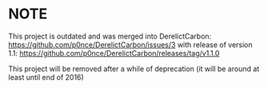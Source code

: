 # NOTE
This project is outdated and was merged into DerelictCarbon: https://github.com/p0nce/DerelictCarbon/issues/3 with release of version 1.1: https://github.com/p0nce/DerelictCarbon/releases/tag/v1.1.0

This project will be removed after a while of deprecation (it will be around at least until end of 2016)
